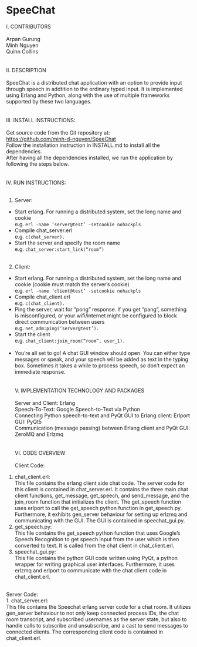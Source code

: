 # SpeeChat

I. CONTRIBUTORS
<br><br>
Arpan Gurung<br>
Minh Nguyen<br>
Quinn Collins
<br><br><br>
II. DESCRIPTION
<br><br>
SpeeChat is a distributed chat application with an option to provide input through speech in addtition to the ordinary typed input. It is implemented using Erlang and Python, along with the use of multiple frameworks supported by these two languages.
<br><br><br>
III. INSTALL INSTRUCTIONS:
<br><br>
Get source code from the Git repository at:<br>
https://github.com/minh-d-nguyen/SpeeChat<br>
Follow the installation instruction in INSTALL.md to install all the dependencies.<br>
After having all the dependencies installed, we run the application by following the steps below.
<br><br><br>
IV. RUN INSTRUCTIONS:
<br><br>
1. Server:<br>
- Start erlang. For running a distributed system, set the long name and cookie<br>
    e.g.    `erl -name ‘server@test’ -setcookie nohackpls`<br>
- Compile chat_server.erl<br>
    e.g.    `c(chat_server).`<br>
- Start the server and specify the room name<br>
    e.g.    `chat_server:start_link(“room”)`
<br><br>
2. Client:<br>
- Start erlang. For running a distributed system, set the long name and cookie (cookie must match the server’s cookie)<br>
    e.g.    `erl -name ‘client@test’ -setcookie nohackpls`<br>
- Compile chat_client.erl<br>
    e.g.    `c(chat_client).`<br>
- Ping the server, wait for “pong” response. If you get “pang”, something is misconfigured, or your wifi/internet might be configured to block direct communication between users<br>
    e.g.    `net_adm:ping(‘server@test’).`<br>
- Start the client<br>
    e.g.    `chat_client:join_room(“room”, user_1).`
<br><br>
- You’re all set to go! A chat GUI window should open. You can either type messages or speak, and your speech will be added as text in the typing box. Sometimes it takes a while to process speech, so don’t expect an immediate response.
<br><br><br>
V. IMPLEMENTATION TECHNOLOGY AND PACKAGES
<br><br>
Server and Client: Erlang<br>
Speech-To-Text: Google Speech-to-Text via Python<br>
Connecting Python speech-to-text and PyQt GUI to Erlang client: Erlport<br>
GUI: PyQt5<br>
Communication (message passing) between Erlang client and PyQt GUI: ZeroMQ and Erlzmq
<br><br><br>
VI. CODE OVERVIEW
<br><br>
Client Code:<br>
1. chat_client.erl:<br>
This file contains the erlang client side chat code. The server code for this client is contained in chat_server.erl. It contains the three main chat client functions, get_message, get_speech, and send_message, and the join_room function that initializes the client. The get_speech function uses erlport to call the get_speech python function in get_speech.py. Furthermore, it exhibits gen_server behaviour for setting up erlzmq and communicating with the GUI. The GUI is contained in speechat_gui.py.<br>
2. get_speech.py:<br>
This file contains the get_speech python function that uses Google’s Speech Recognition to get speech input from the user which is then converted to text. It is called from the chat client in chat_client.erl.<br>
3. speechat_gui.py:<br>
This file contains the python GUI code written using PyQt, a python wrapper for writing graphical user interfaces. Furthermore, it uses erlzmq and erlport to communicate with the chat client code in chat_client.erl.<br>
<br>
Server Code:<br>
1. chat_server.erl:<br>
This file contains the Speechat erlang server code for a chat room. It utilizes gen_server behaviour to not only keep connected process IDs, the chat room transcript, and subscribed usernames as the server state, but also to handle calls to subscribe and unsubscribe, and a cast to send messages to connected clients. The corresponding client code is contained in chat_client.erl.<br>